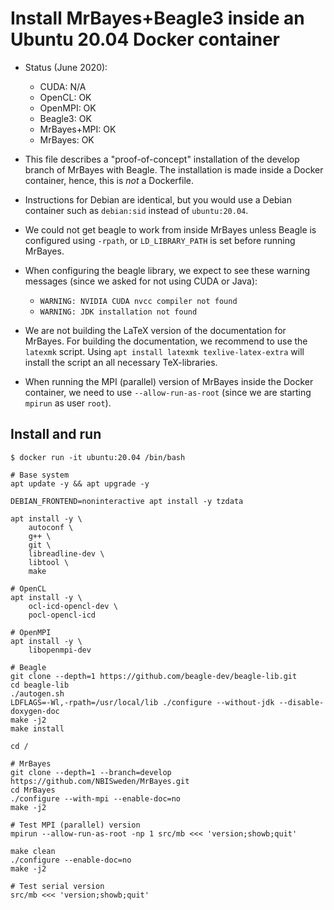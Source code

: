 # Install MrBayes+Beagle3 inside an Ubuntu 20.04 Docker container

- Status (June 2020):
    - CUDA: N/A
    - OpenCL: OK
    - OpenMPI: OK
    - Beagle3: OK
    - MrBayes+MPI: OK
    - MrBayes: OK

- This file describes a "proof-of-concept" installation of the develop branch
  of MrBayes with Beagle. The installation is made inside a Docker container,
  hence, this is *not* a Dockerfile.

- Instructions for Debian are identical, but you would use a Debian container
  such as `debian:sid` instead of `ubuntu:20.04`.

- We could not get beagle to work from inside MrBayes unless Beagle is
  configured using `-rpath`, or `LD_LIBRARY_PATH` is set before running
  MrBayes.

- When configuring the beagle library, we expect to see these warning messages
  (since we asked for not using CUDA or Java):
    - `WARNING: NVIDIA CUDA nvcc compiler not found`
    - `WARNING: JDK installation not found`

- We are not building the LaTeX version of the documentation for MrBayes. For
  building the documentation, we recommend to use the `latexmk` script.  Using
  `apt install latexmk texlive-latex-extra` will install the script an all
  necessary TeX-libraries.

- When running the MPI (parallel) version of MrBayes inside the Docker
  container, we need to use `--allow-run-as-root` (since we are starting
  `mpirun` as user `root`).

## Install and run

    $ docker run -it ubuntu:20.04 /bin/bash

    # Base system
    apt update -y && apt upgrade -y

    DEBIAN_FRONTEND=noninteractive apt install -y tzdata

    apt install -y \
        autoconf \
        g++ \
        git \
        libreadline-dev \
        libtool \
        make

    # OpenCL
    apt install -y \
        ocl-icd-opencl-dev \
        pocl-opencl-icd

    # OpenMPI
    apt install -y \
        libopenmpi-dev

    # Beagle
    git clone --depth=1 https://github.com/beagle-dev/beagle-lib.git
    cd beagle-lib
    ./autogen.sh
    LDFLAGS=-Wl,-rpath=/usr/local/lib ./configure --without-jdk --disable-doxygen-doc
    make -j2
    make install

    cd /

    # MrBayes
    git clone --depth=1 --branch=develop https://github.com/NBISweden/MrBayes.git
    cd MrBayes
    ./configure --with-mpi --enable-doc=no
    make -j2

    # Test MPI (parallel) version
    mpirun --allow-run-as-root -np 1 src/mb <<< 'version;showb;quit'

    make clean
    ./configure --enable-doc=no
    make -j2

    # Test serial version
    src/mb <<< 'version;showb;quit'


